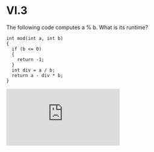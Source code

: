 # VI.3

The following code computes a % b.
What is its runtime?

```
int mod(int a, int b)
{
  if (b <= 0)
  {
    return -1;
  }
  int div = a / b;
  return a - div * b;
}

```
![T(a,b) = O(1)](https://latex.codecogs.com/svg.latex?T%28a%2Cb%29%20%3D%20O%281%29)
